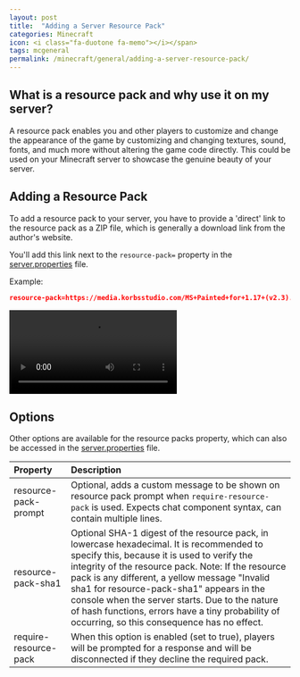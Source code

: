 ```yaml
---
layout: post
title:  "Adding a Server Resource Pack"
categories: Minecraft
icon: <i class="fa-duotone fa-memo"></i></span>
tags: mcgeneral
permalink: /minecraft/general/adding-a-server-resource-pack/
---
```


## What is a resource pack and why use it on my server?
A resource pack enables you and other players to customize and change the appearance of the game by customizing and changing textures, sound, fonts, and much more without altering the game code directly. This could be used on your Minecraft server to showcase the genuine beauty of your server. 

## Adding a Resource Pack
To add a resource pack to your server, you have to provide a 'direct' link to the resource pack as a ZIP file, which is generally a download link from the author's website.

You'll add this link next to the `resource-pack=` property in the <u>server.properties</u> file.

Example:
```json
resource-pack=https://media.korbsstudio.com/MS+Painted+for+1.17+(v2.3).zip
```

<video controls src="{{site.baseurl}}/assets/videos/adding-a-resource-pack/2021-11-24 21-36-23.mp4"></video>

## Options
Other options are available for the resource packs property, which can also be accessed in the <u>server.properties</u> file.

| Property                    | Description              |
|:----------------------------|:-------------------------|
| resource-pack-prompt        | Optional, adds a custom message to be shown on resource pack prompt when `require-resource-pack` is used. Expects chat component syntax, can contain multiple lines. |
| resource-pack-sha1          | Optional SHA-1 digest of the resource pack, in lowercase hexadecimal. It is recommended to specify this, because it is used to verify the integrity of the resource pack. Note: If the resource pack is any different, a yellow message "Invalid sha1 for resource-pack-sha1" appears in the console when the server starts. Due to the nature of hash functions, errors have a tiny probability of occurring, so this consequence has no effect. |
| require-resource-pack       | When this option is enabled (set to true), players will be prompted for a response and will be disconnected if they decline the required pack. |